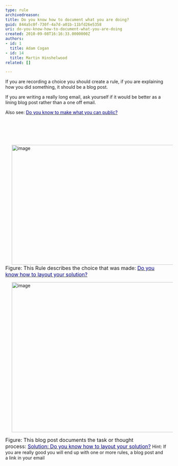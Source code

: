 ```yaml
---
type: rule
archivedreason: 
title: Do you know how to document what you are doing?
guid: 844a5c0f-730f-4a7d-a01b-11bfd26e5358
uri: do-you-know-how-to-document-what-you-are-doing
created: 2010-09-08T16:16:33.0000000Z
authors:
- id: 1
  title: Adam Cogan
- id: 14
  title: Martin Hinshelwood
related: []

---
```




  <p>If you are recording a choice you should create a rule, if you are explaining how you did something, it should be a blog post. </p>
<p>If you are writing a really long email, ask yourself if it would be better as a lining blog post rather than a one off email. </p>
<p>Also see&#58; <a shape="rect" href="/Standards/Communication/RulesToBetterBlogging/Pages/WhatCanYouMakePublic.aspx"><font color="#000080">Do you know to make what you can public?</font></a></p>

<br><excerpt class='endintro'></excerpt><br>

  <p>
    <a shape="rect" href="/Standards/Communication/RulesToBetterBlogging/Pages/WhatCanYouMakePublic.aspx">
    </a>&#160; </p>
<p><img title="image" style="background-image&#58;none;border-bottom&#58;0px;border-left&#58;0px;margin&#58;0px 20px;padding-left&#58;0px;width&#58;800px;padding-right&#58;0px;display&#58;inline;height&#58;374px;border-top&#58;0px;border-right&#58;0px;padding-top&#58;0px;" alt="image" src="/Standards/Communication/RulesToBetterBlogging/PublishingImages/RulesBloggingDocumentGood2.jpg" border="0" /><br>
<font class="ms-rteCustom-FigureGood" size="+0">Figure&#58; This Rule describes the choice that was made&#58; <a shape="rect" href="http&#58;//www.ssw.com.au/ssw/Standards/Rules/RulesToBetterSourceControlwithTFS.aspx#LayoutSolution" target="_blank"><font color="#000080">Do you know how to layout your solution?</font></a> </font></p>
<p><img title="image" style="background-image&#58;none;border-bottom&#58;0px;border-left&#58;0px;margin&#58;0px 20px;padding-left&#58;0px;width&#58;800px;padding-right&#58;0px;display&#58;inline;height&#58;468px;border-top&#58;0px;border-right&#58;0px;padding-top&#58;0px;" alt="image" src="/Standards/Communication/RulesToBetterBlogging/PublishingImages/RulesBloggingDocumentGood.jpg" border="0" /></p>
<p><font class="ms-rteCustom-FigureGood" size="+0">Figure&#58; This blog post documents the task or thought process&#58;&#160;<a shape="rect" href="http&#58;//blog.hinshelwood.com/archive/2010/05/17/guidance-how-to-layout-you-files-for-an-ideal-solution.aspx" title="http&#58;//blog.hinshelwood.com/archive/2010/05/17/guidance-how-to-layout-you-files-for-an-ideal-solution.aspx"><font color="#000080">Solution&#58; Do you know how to layout your solution?</font></a> </font>Hint&#58; If you are really good you will end up with one or more rules, a blog post and a link in your email</p>



